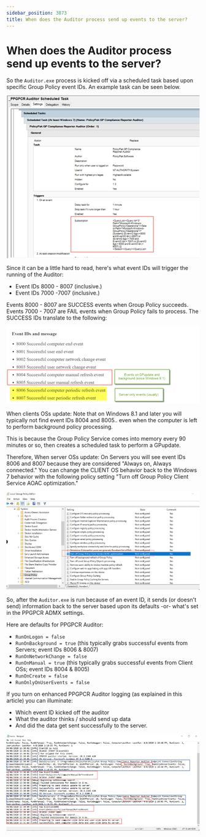 ```yaml
---
sidebar_position: 3873
title: When does the Auditor process send up events to the server?
---
```


# When does the Auditor process send up events to the server?

So the  `Auditor.exe` process is kicked off via a scheduled task based upon specific Group Policy event IDs. An example task can be seen below.

![](../../../../../../static/images/PolicyPak/Content/Resources/Images/Troubleshooting/GPOCompilancerReporter/741_1_image-20200409172758-1_950x798.png)

Since it can be a little hard to read, here's what event IDs will trigger the running of the Auditor:

* Event IDs 8000 - 8007 (inclusive.)
* Event IDs 7000 -7007 (inclusive.)

Events 8000 - 8007 are SUCCESS events when Group Policy succeeds. Events 7000 - 7007 are FAIL events when Group Policy fails to process. The SUCCESS IDs translate to the following:

![](../../../../../../static/images/PolicyPak/Content/Resources/Images/Troubleshooting/GPOCompilancerReporter/741_3_image-20200409172758-2_950x382.png)

When clients OSs update: Note that on Windows 8.1 and later you will typically not find event IDs 8004 and 8005.. even when the computer is left to perform background policy processing.

This is because the Group Policy Service comes into memory every 90 minutes or so, then creates a scheduled task to perform a GPupdate.

Therefore, When server OSs update: On Servers you will see event IDs 8006 and 8007 because they are considered "Always on, Always connected." You can change the CLIENT OS behavior back to the Windows 7 behavior with the following policy setting "Turn off Group Policy Client Service AOAC optimization."

![](../../../../../../static/images/PolicyPak/Content/Resources/Images/Troubleshooting/GPOCompilancerReporter/741_5_image-20200409172758-3_950x482.png)

So, after the  `Auditor.exe` is run because of an event ID, it sends (or doesn't send) information back to the server based upon its defaults -or- what's set in the PPGPCR ADMX settings.

Here are defaults for PPGPCR Auditor:

* `RunOnLogon = false`
* `RunOnBackground = true` (this typically grabs successful events from Servers; event IDs 8006 & 8007)
* `RunOnNetworkChange = false`
* `RunOnManual = true` (this typically grabs successful events from Client OSs; event IDs 8004 & 8005)
* `RunOnCreate = false`
* `RunOnlyOnUserEvents = false`

If you turn on enhanced PPGPCR Auditor logging (as explained in this article) you can illuminate:

* Which event ID kicked off the auditor
* What the auditor thinks / should send up data
* And did the data get sent successfully to the server.

![](../../../../../../static/images/PolicyPak/Content/Resources/Images/Troubleshooting/GPOCompilancerReporter/741_7_image-20200409172758-4_950x475.png)